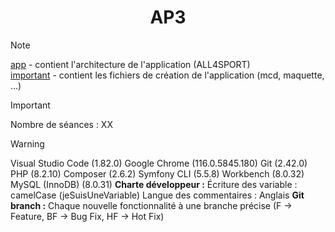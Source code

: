 # <div align="center">AP3</div>

> [!NOTE]
> [app](ap3/tree/main/app) - contient l'architecture de l'application (ALL4SPORT)<br>
> [important](ap3/tree/main/important) - contient les fichiers de création de l'application (mcd, maquette, ...)

> [!IMPORTANT]
> Nombre de séances : XX

> [!WARNING]
> Visual Studio Code (1.82.0)
> Google Chrome (116.0.5845.180)
> Git (2.42.0)
> PHP (8.2.10)
> Composer (2.6.2)
> Symfony CLI (5.5.8)
> Workbench (8.0.32)
> MySQL (InnoDB) (8.0.31)
> **Charte développeur :**
> Écriture des variable : camelCase (jeSuisUneVariable)
> Langue des commentaires : Anglais
> **Git branch :**
> Chaque nouvelle fonctionnalité à une branche précise (F -> Feature, BF -> Bug Fix, HF -> Hot Fix)

